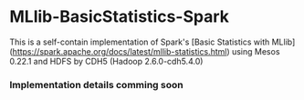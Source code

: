 # MLlib-BasicStatistics-Spark
This is a self-contain implementation of Spark's [Basic Statistics with MLlib] (https://spark.apache.org/docs/latest/mllib-statistics.html) using Mesos 0.22.1 and HDFS by CDH5 (Hadoop 2.6.0-cdh5.4.0)

### Implementation details comming soon
